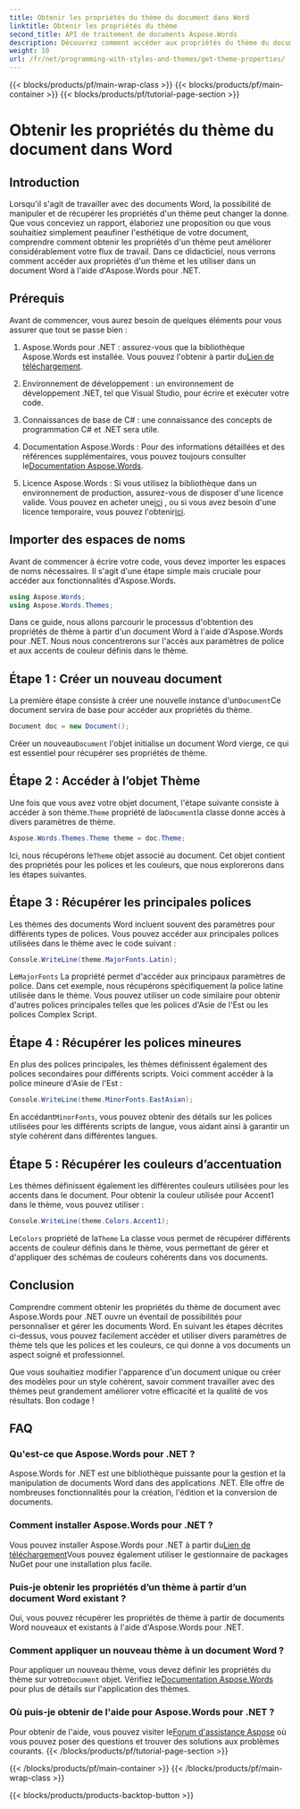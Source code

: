```yaml
---
title: Obtenir les propriétés du thème du document dans Word
linktitle: Obtenir les propriétés du thème
second_title: API de traitement de documents Aspose.Words
description: Découvrez comment accéder aux propriétés du thème du document et les gérer dans Word à l'aide d'Aspose.Words pour .NET. Apprenez à récupérer les polices et les couleurs avec notre guide.
weight: 10
url: /fr/net/programming-with-styles-and-themes/get-theme-properties/
---
```


{{< blocks/products/pf/main-wrap-class >}}
{{< blocks/products/pf/main-container >}}
{{< blocks/products/pf/tutorial-page-section >}}

# Obtenir les propriétés du thème du document dans Word

## Introduction

Lorsqu'il s'agit de travailler avec des documents Word, la possibilité de manipuler et de récupérer les propriétés d'un thème peut changer la donne. Que vous conceviez un rapport, élaboriez une proposition ou que vous souhaitiez simplement peaufiner l'esthétique de votre document, comprendre comment obtenir les propriétés d'un thème peut améliorer considérablement votre flux de travail. Dans ce didacticiel, nous verrons comment accéder aux propriétés d'un thème et les utiliser dans un document Word à l'aide d'Aspose.Words pour .NET.

## Prérequis

Avant de commencer, vous aurez besoin de quelques éléments pour vous assurer que tout se passe bien :

1.  Aspose.Words pour .NET : assurez-vous que la bibliothèque Aspose.Words est installée. Vous pouvez l'obtenir à partir du[Lien de téléchargement](https://releases.aspose.com/words/net/).

2. Environnement de développement : un environnement de développement .NET, tel que Visual Studio, pour écrire et exécuter votre code.

3. Connaissances de base de C# : une connaissance des concepts de programmation C# et .NET sera utile.

4.  Documentation Aspose.Words : Pour des informations détaillées et des références supplémentaires, vous pouvez toujours consulter le[Documentation Aspose.Words](https://reference.aspose.com/words/net/).

5. Licence Aspose.Words : Si vous utilisez la bibliothèque dans un environnement de production, assurez-vous de disposer d'une licence valide. Vous pouvez en acheter une[ici](https://purchase.aspose.com/buy) , ou si vous avez besoin d'une licence temporaire, vous pouvez l'obtenir[ici](https://purchase.aspose.com/temporary-license/).

## Importer des espaces de noms

Avant de commencer à écrire votre code, vous devez importer les espaces de noms nécessaires. Il s'agit d'une étape simple mais cruciale pour accéder aux fonctionnalités d'Aspose.Words.

```csharp
using Aspose.Words;
using Aspose.Words.Themes;
```

Dans ce guide, nous allons parcourir le processus d'obtention des propriétés de thème à partir d'un document Word à l'aide d'Aspose.Words pour .NET. Nous nous concentrerons sur l'accès aux paramètres de police et aux accents de couleur définis dans le thème.

## Étape 1 : Créer un nouveau document

 La première étape consiste à créer une nouvelle instance d'un`Document`Ce document servira de base pour accéder aux propriétés du thème.

```csharp
Document doc = new Document();
```

 Créer un nouveau`Document` l'objet initialise un document Word vierge, ce qui est essentiel pour récupérer ses propriétés de thème.

## Étape 2 : Accéder à l’objet Thème

 Une fois que vous avez votre objet document, l'étape suivante consiste à accéder à son thème.`Theme` propriété de la`Document`la classe donne accès à divers paramètres de thème.

```csharp
Aspose.Words.Themes.Theme theme = doc.Theme;
```

 Ici, nous récupérons le`Theme` objet associé au document. Cet objet contient des propriétés pour les polices et les couleurs, que nous explorerons dans les étapes suivantes.

## Étape 3 : Récupérer les principales polices

Les thèmes des documents Word incluent souvent des paramètres pour différents types de polices. Vous pouvez accéder aux principales polices utilisées dans le thème avec le code suivant :

```csharp
Console.WriteLine(theme.MajorFonts.Latin);
```

 Le`MajorFonts` La propriété permet d'accéder aux principaux paramètres de police. Dans cet exemple, nous récupérons spécifiquement la police latine utilisée dans le thème. Vous pouvez utiliser un code similaire pour obtenir d'autres polices principales telles que les polices d'Asie de l'Est ou les polices Complex Script.

## Étape 4 : Récupérer les polices mineures

En plus des polices principales, les thèmes définissent également des polices secondaires pour différents scripts. Voici comment accéder à la police mineure d'Asie de l'Est :

```csharp
Console.WriteLine(theme.MinorFonts.EastAsian);
```

 En accédant`MinorFonts`, vous pouvez obtenir des détails sur les polices utilisées pour les différents scripts de langue, vous aidant ainsi à garantir un style cohérent dans différentes langues.

## Étape 5 : Récupérer les couleurs d’accentuation

Les thèmes définissent également les différentes couleurs utilisées pour les accents dans le document. Pour obtenir la couleur utilisée pour Accent1 dans le thème, vous pouvez utiliser :

```csharp
Console.WriteLine(theme.Colors.Accent1);
```

 Le`Colors` propriété de la`Theme` La classe vous permet de récupérer différents accents de couleur définis dans le thème, vous permettant de gérer et d'appliquer des schémas de couleurs cohérents dans vos documents.

## Conclusion

Comprendre comment obtenir les propriétés du thème de document avec Aspose.Words pour .NET ouvre un éventail de possibilités pour personnaliser et gérer les documents Word. En suivant les étapes décrites ci-dessus, vous pouvez facilement accéder et utiliser divers paramètres de thème tels que les polices et les couleurs, ce qui donne à vos documents un aspect soigné et professionnel.

Que vous souhaitiez modifier l'apparence d'un document unique ou créer des modèles pour un style cohérent, savoir comment travailler avec des thèmes peut grandement améliorer votre efficacité et la qualité de vos résultats. Bon codage !

## FAQ

### Qu'est-ce que Aspose.Words pour .NET ?

Aspose.Words for .NET est une bibliothèque puissante pour la gestion et la manipulation de documents Word dans des applications .NET. Elle offre de nombreuses fonctionnalités pour la création, l'édition et la conversion de documents.

### Comment installer Aspose.Words pour .NET ?

 Vous pouvez installer Aspose.Words pour .NET à partir du[Lien de téléchargement](https://releases.aspose.com/words/net/)Vous pouvez également utiliser le gestionnaire de packages NuGet pour une installation plus facile.

### Puis-je obtenir les propriétés d’un thème à partir d’un document Word existant ?

Oui, vous pouvez récupérer les propriétés de thème à partir de documents Word nouveaux et existants à l'aide d'Aspose.Words pour .NET.

### Comment appliquer un nouveau thème à un document Word ?

 Pour appliquer un nouveau thème, vous devez définir les propriétés du thème sur votre`Document` objet. Vérifiez le[Documentation Aspose.Words](https://reference.aspose.com/words/net/) pour plus de détails sur l'application des thèmes.

### Où puis-je obtenir de l'aide pour Aspose.Words pour .NET ?

 Pour obtenir de l'aide, vous pouvez visiter le[Forum d'assistance Aspose](https://forum.aspose.com/c/words/8) où vous pouvez poser des questions et trouver des solutions aux problèmes courants.
{{< /blocks/products/pf/tutorial-page-section >}}

{{< /blocks/products/pf/main-container >}}
{{< /blocks/products/pf/main-wrap-class >}}

{{< blocks/products/products-backtop-button >}}

